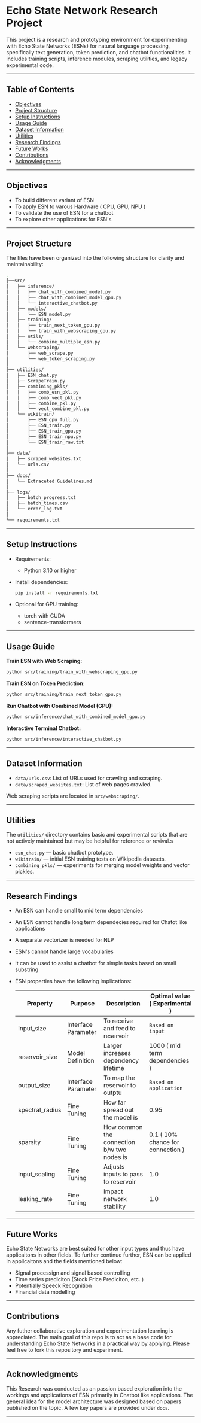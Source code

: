 # Echo State Network Research Project

This project is a research and prototyping environment for experimenting with Echo State Networks (ESNs) for natural language processing, specifically text generation, token prediction, and chatbot functionalities. It includes training scripts, inference modules, scraping utilities, and legacy experimental code.

---

## Table of Contents

- [Objectives](#objectives)
- [Project Structure](#project-structure)
- [Setup Instructions](#setup-instructions)
- [Usage Guide](#usage-guide)
- [Dataset Information](#dataset-information)
- [Utilities](#utilities)
- [Research Findings](#research-findings)
- [Future Works](#future-works)
- [Contributions](#contributions)
- [Acknowledgments](#acknowledgments)

---

## Objectives

- To build different variant of ESN
- To apply ESN to varous Hardware ( CPU, GPU, NPU )
- To validate the use of ESN for a chatbot
- To explore other applications for ESN's

---

## Project Structure

The files have been organized into the following structure for clarity and maintainability:

```bash
.
├──src/
│   ├── inference/
│   │   ├── chat_with_combined_model.py
│   │   ├── chat_with_combined_model_gpu.py
│   │   └── interactive_chatbot.py
│   ├── models/
│   │   └── ESN_model.py
│   ├── training/
│   │   ├── train_next_token_gpu.py
│   │   └── train_with_webscraping_gpu.py
│   ├── utils/
│   │   └── combine_multiple_esn.py
│   └── webscraping/
│       ├── web_scrape.py
│       └── web_token_scraping.py
│
├── utilities/
│   ├── ESN_chat.py
│   ├── ScrapeTrain.py
│   ├── combining_pkls/
│   │   ├── comb_esn_pkl.py
│   │   ├── comb_vect_pkl.py
│   │   ├── combine_pkl.py
│   │   └── vect_combine_pkl.py
│   └── wikitrain/
│       ├── ESN_gpu_full.py
│       ├── ESN_train.py
│       ├── ESN_train_gpu.py
│       ├── ESN_train_npu.py
│       └── ESN_train_raw.txt
│
├── data/
│   ├── scraped_websites.txt
│   └── urls.csv
│
├── docs/
│   └── Extraceted Guidelines.md
│
├── logs/
│   ├── batch_progress.txt
│   ├── batch_times.csv
│   └── error_log.txt
│
└── requirements.txt
```

---

## Setup Instructions

- Requirements:

  - Python 3.10 or higher

- Install dependencies:

  ```bash
  pip install -r requirements.txt
  ```

- Optional for GPU training:

  - torch with CUDA
  - sentence-transformers

---

## Usage Guide

**Train ESN with Web Scraping:**

```bash
python src/training/train_with_webscraping_gpu.py
```

**Train ESN on Token Prediction:**

```bash
python src/training/train_next_token_gpu.py
```

**Run Chatbot with Combined Model (GPU):**

```bash
python src/inference/chat_with_combined_model_gpu.py
```

**Interactive Terminal Chatbot:**

```bash
python src/inference/interactive_chatbot.py
```

---

## Dataset Information

- `data/urls.csv`: List of URLs used for crawling and scraping.
- `data/scraped_websites.txt`: List of web pages crawled.

Web scraping scripts are located in `src/webscraping/`.

---

## Utilities

The `utilities/` directory contains basic and experimental scripts that are not actively maintained but may be helpful for reference or revival.s

- `esn_chat.py` — basic chatbot prototype.
- `wikitrain/` — initial ESN training tests on Wikipedia datasets.
- `combining_pkls/` — experiments for merging model weights and vector pickles.

---

## Research Findings

- An ESN can handle small to mid term dependencies
- An ESN cannot handle long term dependecies required for Chatot like applications
- A separate vectorizer is needed for NLP
- ESN's cannot handle large vocabularies
- It can be used to assist a chatbot for simple tasks based on small substring
- ESN properties have the following implications:

  | Property        | Purpose             | Description                                | Optimal value ( Experimental )    |
  | --------------- | ------------------- | ------------------------------------------ | --------------------------------- |
  | input_size      | Interface Parameter | To receive and feed to reservoir           | `Based on input`                  |
  | reservoir_size  | Model Definition    | Larger increases dependency lifetime       | 1000 ( mid term dependencies )    |
  | output_size     | Interface Parameter | To map the reservoir to outptu             | `Based on application`            |
  | spectral_radius | Fine Tuning         | How far spread out the model is            | 0.95                              |
  | sparsity        | Fine Tuning         | How common the connection b/w two nodes is | 0.1 ( 10% chance for connection ) |
  | input_scaling   | Fine Tuning         | Adjusts inputs to pass to reservoir        | 1.0                               |
  | leaking_rate    | Fine Tuning         | Impact network stability                   | 1.0                               |

---

## Future Works

Echo State Networks are best suited for other input types and thus have applicaitons in other fields. To further continue further, ESN can be applied in applicaitons and the fields mentioned below:

- Signal processign and signal based controlling
- Time series prediciton (Stock Price Prediciton, etc. )
- Potentially Speeck Recognition
- Financial data modelling

---

## Contributions

Any futher collaborative exploration and experimentation learning is appreciated. The main goal of this repo is to act as a base code for understanding Echo State Networks in a practical way by applying. Please feel free to fork this repository and experiment.  

---

## Acknowledgments

This Research was conducted as an passion based exploration into the workings and applications of ESN primarily in Chatbot like applications. The general idea for the model architecture was designed based on papers published on the topic. A few key papers are provided under `docs`.

---
